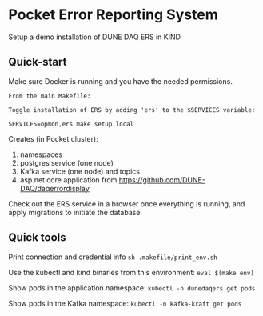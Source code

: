 # Pocket Error Reporting System

Setup a demo installation of DUNE DAQ ERS in KIND

## Quick-start

Make sure Docker is running and you have the needed permissions.

```
From the main Makefile:

Toggle installation of ERS by adding 'ers' to the $SERVICES variable:

SERVICES=opmon,ers make setup.local

```

Creates (in Pocket cluster):

1. namespaces
2. postgres service (one node)
4. Kafka service (one node) and topics
5. asp.net core application from https://github.com/DUNE-DAQ/daqerrordisplay


Check out the ERS service in a browser once everything is running, and apply migrations to initiate the database.

## Quick tools

Print connection and credential info
`sh .makefile/print_env.sh`

Use the kubectl and kind binaries from this environment:
`eval $(make env)`

Show pods in the application namespace:
`kubectl -n dunedaqers get pods`

Show pods in the Kafka namespace:
`kubectl -n kafka-kraft get pods`



